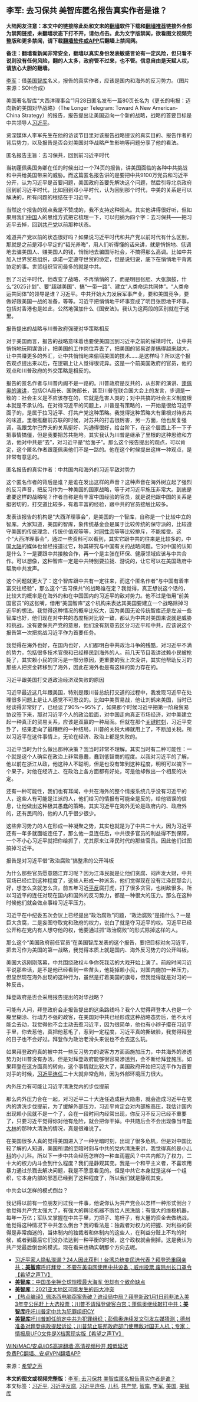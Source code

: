  <h2>李军: 去习保共 美智库匿名报告真实作者是谁？</h2> <p class="notice"><b>大陆网友注意：本文中的链接除此处和文末的<a href="https://github.com/bannedbook/fanqiang" >翻墙</a>软件下载和<a href="https://github.com/killgcd/justmysocks/blob/master/README.md">翻墙推荐</a>链接外全部为禁网链接，未翻墙状态下打不开，请勿点击。此为文字版禁闻，欲看图文视频完整版和更多禁闻，请下载<a href="https://github.com/bannedbook/fanqiang">翻墙软件或APP</a>后翻墙上禁闻网。</p><p>备注：翻墙看新闻非常安全，翻墙以真实身份发表敏感言论有一定风险，但只看不说则没有任何风险，翻的人太多，政府管不过来，也不管。信息自由是天赋人权，请放心大胆的翻墙。</b></p>  <div class="entry"> <p id="conimg"><a href="https://www.bannedbook.org/bnews/tag/%e6%9d%8e%e5%86%9b/" class="st_tag internal_tag" rel="tag" title="标签 李军 下的日志">李军</a>：借<a href="https://www.bannedbook.org/bnews/tag/%e7%be%8e%e5%9b%bd/" class="st_tag internal_tag" rel="tag" title="标签 美国 下的日志">美国</a><a href="https://www.bannedbook.org/bnews/tag/%e6%99%ba%e5%ba%93/" class="st_tag internal_tag" rel="tag" title="标签 智库 下的日志">智库</a>名义，报告的真实作者，应该是国内和海外的反习势力。（图片来源：SOH合成）</p> <p>美国著名智库“大西洋理事会”1月28日匿名发布一篇80页长名为《更长的电报：迈向新的美国对华战略》（The Longer Telegram: Toward A New American-China Strategy）的报告，报告提出让美国迈向一个新的战略，战略的首要目标是中共领导人<a href="https://www.bannedbook.org/bnews/tag/%e4%b9%a0%e8%bf%91%e5%b9%b3/" class="st_tag internal_tag" rel="tag" title="标签 习近平 下的日志">习近平</a>。</p> <p>资深媒体人李军先生在他的访谈节目里对该报告战略提议的真实目的、报告作者的背后势力，以及报告是否会对美国对华战略产生影响等问题分享了他的看法。</p> <p>匿名报告主旨：去习保共，回到前习近平时代</p> <p>当初蓬佩奥国务卿在任的时候出过一个74页的报告，讲美国面临的各种中共挑战和中共给美国带来的威胁。而这篇匿名报告讲的是要把中共9100万党员和习近平分开，认为习近平是首要问题，美国政府首要先解决这个问题，然后引导北京政府回到前习近平时代，比如回到邓小平时代，认为回到那个时代，中美的关系是可以解决的，所有问题的根结在于习近平。</p> <p>当然这个报告的观点我是不赞成的，我不支持这种观点。其实他讲得很好听，但如果用我们<span class='wp_keywordlink_affiliate'><a href="https://www.bannedbook.org/" title="中国" target="_blank">中国</a></span>人的思维方式把它梳理一下，可以归纳为四个字：去习保共——把习近平去掉，回到<a href="https://www.bannedbook.org/bnews/tag/%e5%85%b1%e4%ba%a7%e5%85%9a/" class="st_tag internal_tag" rel="tag" title="标签 共产党 下的日志">共产党</a>以前那种状态。</p> <p>难道共产党以前的状态很好吗？如果说习近平时代和共产党以前时代有什么区别，那就是之前是邓小平定的“韬光养晦”，用人们听得懂的话来讲，就是悄悄地、低调地去骗美国人、赚美国人的钱，悄悄地去骗国际社会，不搞得那么高调。比如中共加入世界贸易组织，承诺一定遵守世贸的协定，但是说归说，底下在悄悄地干背离协定的事。世贸组织官司最多的就是中共。</p> <p>到了习近平时代，他改变了战略，不再悄悄的了，而是明目张胆、大张旗鼓，什么“2025计划”、要“超越美国”、搞“一带一路”、建立“人类命运共同体”。“人类命运共同体”的领导是谁？习近平。中共开始大力发展军事产业，要和美国竞争，要做好跟美国一战的准备，等等。习近平把悄悄地干坏事变成了明目张胆地干坏事，包括对香港也是如此，公然地强加什么《国安法》。我认为这两段的区别就在于这里。</p> <p>报告提出的战略与川普政府强硬对华策略相反</p>  <p>对于美国而言，报告的战略意味着也要使美国回到习近平之前的绥靖时代，让中共悄悄地玩阴谋诡计，把美国的工作岗位弄丢了，把美国的贸易逆差搞得越来越大，让中共赚更多的外汇，让中共悄悄地来偷窃美国的技术……是这样吗？所以这个报告观点提出来以后，在逻辑上让人觉得很诧异。这是一个前美国政府的官员，他的观点和川普政府的外交策略是相反的。</p> <p>报告的匿名作者与川普内阁不是一路的。川普政府是反共的，从彭斯的演讲、<span class='wp_keywordlink'><a href="https://www.bannedbook.org/bnews/renquan/20200724/1365616.html" title="共产中国与自由世界的未来：蓬佩奥新铁幕演说【中文全文、视频中字】" target="_blank">蓬佩奥的演讲</a></span>，包括CIA局长、国防部长，甚至川普在联合国大会上的发言，步调是一致的：社会主义是不应该存在的，它就是危害人类的；对中共搞的社会主义制度根本就是不承认的。在对待习近平的问题上，川普是有策略的，一开始是很给习近平面子的，是属于拉习近平、打共产党这种策略。我觉得这种策略大有里根对待苏共的味道。里根推翻前苏联的时候，对苏共的打击很厉害，另一方面，他也反复强调，我跟戈尔巴乔夫的关系挺好、沟通得很好，给台阶下，在这个层面上不一下子把事情搞僵，但是我要把苏共拖垮。其实我认为川普是继承了里根的这种思维和方法，他对中共是“去”，对习近平是“给面子”。那么这个报告提出的观点，可以肯定，这个匿名作者跟蓬佩奥他们不是一路的。他在这个时候提出这样一种观点，是非常有意思的。</p> <p>匿名报告的真实作者：中共国内和海外的习近平敌对势力</p> <p>这个匿名作者的背后是谁？是谁在发出这样的声音？这种声音在海外树立起了强烈的反习声音，把反习作为一种美国的国家战略，等于对习近平施压非常大。到底是谁要这样的战略呢？作者自称是有丰富中国经验的官员，就是说他跟中国的关系是挺密切的，打交道比较多，有着丰富的经验，跟中共的官员接触比较多。</p> <p>发表该报告的机构是“大西洋理事会”，是美国的一个智库，自称是一个比较中立的智库。大家知道，美国的智库，象传统基金会是属于比较传统的保守派的，比较遵守美国的传统理念、传统价值观等等，对<span class='wp_keywordlink'><a href="https://www.bannedbook.org/forum57/topic6302.html" title="我所知道的地球历史与奥秘篇（十）：同性恋与吸毒" target="_blank">同性恋</a></span>等等比较排斥，不能接受。这个“大西洋理事会”，通过一些资料可以看到，其实它跟中共的往来是比较多的，中国<span class='wp_keywordlink_affiliate'><a href="https://www.bannedbook.org/" title="大陆" target="_blank">大陆</a></span>的媒体也曾经报道过它，称其研究与中国有关的战略问题。它对中国的认知是什么？一是要跟中共接触合作，再一个是主张在环保、健康领域应该与中共合作。可以想像，这种智库一定是中共特别要拉拢、游说的，让它可以在美国政府中帮助中共发声。</p> <p>这个问题就更大了：这个智库跟中共有一定往来，而这个匿名作者“与中国有着丰富交往经验”，那么这个“去习保共”的战略谁在定？我觉得，真正想说这个话的，比较大的概率是在海外的和在中国国内的习近平的敌对势力。他不过是借用“前美国官员”的这张嘴，借用“美国智库”这个机构来表达其美国要建立一个战略除掉习近平的想法。我觉得这种情况的概率比较大，因为美国无论传统智库还是左派一些智库也好，他们现在对中共的态度相对比较一致，都认为中共对美国来说就是威胁和挑战，没有要保共产党的意思，他们没有刻意去区分习近平和中共，应该说这个报告第一次把挑战习近平作为首要任务。</p> <p>我觉得在海外也好，在国内也好，人们都明白中共政治斗争的残酷，对习近平不满的势力，包括很多技术官僚和已经移民到海外的人。前几天节目我讲过赖小民被枪毙了，其实赖小民的贪污是一部分原因，更重要的我上次没讲，其实他帮助反习的那些人把资金转移到了海外，因此在海外也是有这样的势力存在的。</p> <p>习近平跟美国打交道政治经济双失败的原因</p> <p>习近平最近这几年跟美国，特别是跟川普总统打交道的过程中，我发现习近平在处理很多问题上是让人感觉不可思议的。比如中美贸易战，他让刘鹤来美国，当时已经谈得非常好了，已经谈了90%～95%了，如果那个时候习近平把第一阶段贸易协议签下来，那对习近平个人的政治脸面，对中国走向真正市场经济，对中美建立起一种真正的贸易关系，应该是双赢的一种局面。但就在那个<span class='wp_keywordlink'><a href="https://www.bannedbook.org/forum2/topic151.html" title="关键时刻：李鹏日记" target="_blank">关键时刻</a></span>，习近平变卦了，结果走向了最糟糕的一种结局，川普的关税大棒就用上了，不断加关税。所以习近平在这件事情上，无论在经济、政治上都是失败的。</p>  <p>习近平当时为什么做出那种决策？我当时非常不理解。其实当时有二种可能性：一个就是这个人确实在政治上非常愚蠢，蠢到低智商的程度。以我对习近平的了解，他以前在浙江从政，他这种人不聪明，但是也没有笨到这种程度，明明可以摘下一个果子，对他在经济上、在政治上各方面都有好处，可是他却做出一个相反的决定。</p> <p>还有一种可能性，我们也有耳闻，中共在海外的整个情报系统几乎没有习近平的人，这些人有可能是江派的人，他们给习的情报有可能全是反的，给他错误的信息，让他做出这种极其愚蠢的策略。其实习近平在海外无论是政府内的、政府外的，还有民间的，他的人几乎很少很少。</p> <p>这些非习势力的人在形成一种凝聚之势，其实也就是为了中共二十大，因为习近平还有一年多就面临连任了，那么他一旦连任后，中共很多官员的利益得不到保障，一个不小心习近平就把你给抓了，尤其原来江泽民时代的那些官员。因此他们试图搞掉习近平。</p> <p>报告是对习近平借“政治腐败”搞整肃的公开叫板</p> <p>为什么那些官员愿意随江弃习呢？因为江泽民就是让他们贪腐、闷声发大财，中共官场已经烂到这种程度了，这些人形成一种派系，他们觉得现在没有江泽民那会儿好，想怎么贪就怎么贪。前五年习近<span class='wp_keywordlink'><a href="https://www.bannedbook.org/forum11/topic332.html" title="禁片：平反的把戏" target="_blank">平反</a></span>腐打虎，打了很多贪官，也树敌很多。所以习近平的连任对现在国内和国外的反习势力，都是一种很大的压力。那么在这种时候他们就会做点事给习近平压力。</p> <p>习近平在中纪委五次会议上已经提出“政治腐败”问题，“政治腐败”是指什么？一是巨大贪腐，二是妄图夺取党和政府的权力，说白了就是夺习近平的权。习近平已经公开称在党内有人想夺他的权，他要通过抓“政治腐败”的形式除掉这样的人。</p> <p>那么这个“美国政府前任官员”在美国智库发表的这个报告，要把目标对向习近平，把去习作为美国的第一战略，我觉得本质上就是国内、海外反习势力的公开叫板。</p> <p>美国大选刚刚落幕，中共围绕政权斗争你死我活的大戏开始上演了。前段时间习近平说那些话，是不是他已经看到一些苗头，他毙掉赖小民，对国内施加一种压力。但显然现在海外出现的这种行为，虽然是打着美国的旗号，但我觉得就是对习的一种反击。</p> <p>拜登政府是否会采用报告提出的对华战略？</p>  <p>可能有人问，拜登政府会走报告提出的这条路线吗？我个人觉得拜登本人也是一个糊里糊涂、行动力不强的政客，在美国对中共已经形成这种战略态势后，他不太可能会去动，我觉得他不会主动去惹习近平，因为很简单，他也有小辫子攥在习近平手里，你去惹他，真把他惹毛了，惹到一定程度，习近平真的撕破脸，我觉得拜登的日子也不会好过。拜登作为政治老滑头来说也不会去这么玩。</p> <p>如果拜登政府真的被中共一些反习势力的说客方方面面施加压力，中共海外的渗透势力对川普没有办法，但是对拜登政府能够很容易渗透到，会不断给拜登施压。如果拜登在这方面真的转向，这个事情就比较大了，美国政府开始把习近平作为首要对手的时候，<a href="https://www.bannedbook.org/bnews/tag/%e4%b9%a0%e8%bf%91%e5%b9%b3%e8%bf%9e%e4%bb%bb/" class="st_tag internal_tag" rel="tag" title="标签 习近平连任 下的日志">习近平连任</a>二十大就非常危险，因为外部环境压力很大。</p> <p>内外压力有可能让习近平清洗党内的步伐提前</p> <p>那么内外压力合在一起，对习近平二十大连任造成巨大隐患，就会造成习近平在党内的清洗步伐提前，为了缓解外部压力，习近平肯定会对内部施高压，我估计国内出现赖小民就不是一个了，会在一段时间内经常出现，你反习不反习已经不重要了，只要习近平觉得你对他有危险，就会把你干掉。中共随后会不会出现像当年<span class='wp_keywordlink'><a href="https://www.bannedbook.org/forum2/topic1256.html" title="斯大林（上、中、下册）" target="_blank">斯大林</a></span>的那种大清洗的情况，真是很难说了。</p> <p>在美国很多人真的觉得美国进入了一种至暗时刻，出现了很多危机，但是对中国比较了解的人知道，美国所谓的至暗时刻与中共的党内清洗来讲，我觉得真的是小<a href="https://www.bannedbook.org/bnews/tag/%E5%84%BF%E7%A7%91/" class="st_tag internal_tag" rel="tag" title="标签 儿科 下的日志">儿科</a>的小儿科。所以下一步中共会经历怎样的一种血雨腥风？中共内部为了权力，二十大的权力内斗会到什么程度？我们是静观其变。我是一个和平主义者，不喜欢用暴力通过杀戮去解决问题，我是不愿意看见的。但是中共它本身就是这样一个组织，它本身内部的邪恶已经到了这种程度了，所以我们就是静观其变。</p> <p>中共会以怎样的模式倒台？</p> <p>我记得以前有一位朋友问过我一件事，他说你认为共产党会以怎样一种形式倒台？他觉得共产党太强大了，有强大的舆论机器不断给人民洗脑；有强大的维稳机器，每年一万亿；军队又掌握在中共手里，刀把子、笔杆子，有大量的资金去做统战，他觉得这种情况下中共怎么倒台？我的看法是：独裁者对权力的把握、对利益的获得是非常痴迷的，当体制内的独裁者和体制内的这些人，在利益分赃上不均的时候，或者到最后它们没办法达到一种平衡的时候，这个政权就会倒掉。这是我认为共产党最后倒台的模式，现在看来也确实朝那个方向去呢。</p> <p></p> <ul class='op-related-articles' title='相关阅读'> <li><a href='https://www.bannedbook.org/bnews/cbnews/20210128/1476533.html' target='_blank'>习近平家人隐私泄漏？24人因此获刑！台湾总统变民选代表？拜登恐重回亲共；<b>美智库</b>呼吁拜登：不要在美电网使用中共设备；威州投票 废除州长口罩令【希望之声TV】</a></li> <li><a href='https://www.bannedbook.org/bnews/worldnews/20210123/1473558.html' target='_blank'><b>美智库</b>：中国虽坐拥全球规模最大海军 但却有个致命缺点</a></li> <li><a href='https://www.bannedbook.org/bnews/headline/20210121/1471719.html' target='_blank'><b>美智库</b>：2021亚太地区可能发生的四大冲突</a></li> <li><a href='https://www.bannedbook.org/bnews/bannedvideo/20210120/1471134.html' target='_blank'>【热点编译】佩洛西电脑窃案告破？谁设局中局？拜登新政1月1日前非法入美3年变公民赶上大选投票；川普不请拜登做客白宫；蓬佩奥继续敲打中共；<b>美智库</b>呼吁川普定中共为犯罪组织CY</a></li> <li><a href='https://www.bannedbook.org/bnews/cbnews/20210120/1471031.html' target='_blank'><b>美智库</b>吁川普卸任前定中共为犯罪组织；彭佩奥连续发文引发左媒猜测；德州准备对拜登施政提起诉讼；川普禁止联邦政府部门使用敌对国无人机；专家：情报局UFO文件是X档案现实版【希望之声TV】</a></li> </ul> <p class="texttj"> <a href="https://github.com/bannedbook/fanqiang/wiki/V2ray%E6%9C%BA%E5%9C%BA" target="_blank">WIN/MAC/安卓/iOS高速翻墙:高清视频秒开,超低延迟</a><br/> <a href="https://github.com/bannedbook/fanqiang/wiki/%E7%A6%81%E9%97%BB%E7%BD%91%E5%AE%89%E5%8D%93%E7%BF%BB%E5%A2%99%E6%96%B0%E9%97%BBAPP" target="_blank">免费PC翻墙、安卓VPN翻墙APP</a></p><p> 来源：<span class='wp_keywordlink_affiliate'><a href="https://www.soundofhope.org" title="希望之声" target="_blank">希望之声</a></span> </p> <a name='sharetosocial'></a>       <div><b>本文的图文或视频完整版</b>：<a href='https://www.bannedbook.org/bnews/comments/20210206/1482400.html'>李军: 去习保共 美智库匿名报告真实作者是谁？</a></div>  </div><!--END ENTRY--> <div class="postfooter"> <div>本文标签：<a href="https://www.bannedbook.org/bnews/tag/%e4%b9%a0%e8%bf%91%e5%b9%b3/" rel="tag">习近平</a>, <a href="https://www.bannedbook.org/bnews/tag/%e4%b9%a0%e8%bf%91%e5%b9%b3%e5%8f%8d%e8%85%90/" rel="tag">习近平反腐</a>, <a href="https://www.bannedbook.org/bnews/tag/%e4%b9%a0%e8%bf%91%e5%b9%b3%e8%bf%9e%e4%bb%bb/" rel="tag">习近平连任</a>, <a href="https://www.bannedbook.org/bnews/tag/%E5%84%BF%E7%A7%91/" rel="tag">儿科</a>, <a href="https://www.bannedbook.org/bnews/tag/%e5%85%b1%e4%ba%a7%e5%85%9a/" rel="tag">共产党</a>, <a href="https://www.bannedbook.org/bnews/tag/%e6%99%ba%e5%ba%93/" rel="tag">智库</a>, <a href="https://www.bannedbook.org/bnews/tag/%e6%9d%8e%e5%86%9b/" rel="tag">李军</a>, <a href="https://www.bannedbook.org/bnews/tag/%e7%be%8e%e5%9b%bd/" rel="tag">美国</a>, <a href="https://www.bannedbook.org/bnews/tag/%E7%BE%8E%E6%99%BA%E5%BA%93/" rel="tag">美智库</a></div>  </div><!--END POSTFOOTER--> 